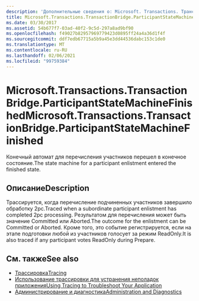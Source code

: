 ```yaml
---
description: 'Дополнительные сведения о: Microsoft. Transactions. Трансактионбридже. ПартиЦипантстатемачинефинишед'
title: Microsoft.Transactions.TransactionBridge.ParticipantStateMachineFinished
ms.date: 03/30/2017
ms.assetid: 54b677f7-03ad-40f2-9c5d-297a8ad9bf90
ms.openlocfilehash: f49027b82957969779423d0895ff24a4a36d1f4f
ms.sourcegitcommit: ddf7edb67715a5b9a45e3dd44536dabc153c1de0
ms.translationtype: MT
ms.contentlocale: ru-RU
ms.lasthandoff: 02/06/2021
ms.locfileid: "99759384"
---
```

# <a name="microsofttransactionstransactionbridgeparticipantstatemachinefinished"></a><span data-ttu-id="0d7d7-103">Microsoft.Transactions.TransactionBridge.ParticipantStateMachineFinished</span><span class="sxs-lookup"><span data-stu-id="0d7d7-103">Microsoft.Transactions.TransactionBridge.ParticipantStateMachineFinished</span></span>

<span data-ttu-id="0d7d7-104">Конечный автомат для перечисления участников перешел в конечное состояние.</span><span class="sxs-lookup"><span data-stu-id="0d7d7-104">The state machine for a participant enlistment entered the finished state.</span></span>  
  
## <a name="description"></a><span data-ttu-id="0d7d7-105">Описание</span><span class="sxs-lookup"><span data-stu-id="0d7d7-105">Description</span></span>  

 <span data-ttu-id="0d7d7-106">Трассируется, когда перечисление подчиненных участников завершило обработку 2pc.</span><span class="sxs-lookup"><span data-stu-id="0d7d7-106">Traced when a subordinate participant enlistment has completed 2pc processing.</span></span> <span data-ttu-id="0d7d7-107">Результатом для перечисления может быть значение Committed или Aborted.</span><span class="sxs-lookup"><span data-stu-id="0d7d7-107">The outcome for the enlistment can be Committed or Aborted.</span></span> <span data-ttu-id="0d7d7-108">Кроме того, это событие регистрируется, если на этапе подготовки любой из участников голосует за режим ReadOnly.</span><span class="sxs-lookup"><span data-stu-id="0d7d7-108">It is also traced if any participant votes ReadOnly during Prepare.</span></span>  
  
## <a name="see-also"></a><span data-ttu-id="0d7d7-109">См. также</span><span class="sxs-lookup"><span data-stu-id="0d7d7-109">See also</span></span>

- [<span data-ttu-id="0d7d7-110">Трассировка</span><span class="sxs-lookup"><span data-stu-id="0d7d7-110">Tracing</span></span>](index.md)
- [<span data-ttu-id="0d7d7-111">Использование трассировки для устранения неполадок приложения</span><span class="sxs-lookup"><span data-stu-id="0d7d7-111">Using Tracing to Troubleshoot Your Application</span></span>](using-tracing-to-troubleshoot-your-application.md)
- [<span data-ttu-id="0d7d7-112">Администрирование и диагностика</span><span class="sxs-lookup"><span data-stu-id="0d7d7-112">Administration and Diagnostics</span></span>](../index.md)
